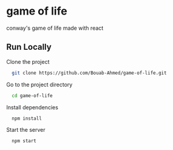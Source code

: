 # game of life

conway's game of life made with react

## Run Locally

Clone the project

```bash
  git clone https://github.com/Bouab-Ahmed/game-of-life.git
```

Go to the project directory

```bash
  cd game-of-life
```

Install dependencies

```bash
  npm install
```

Start the server

```bash
  npm start
```

